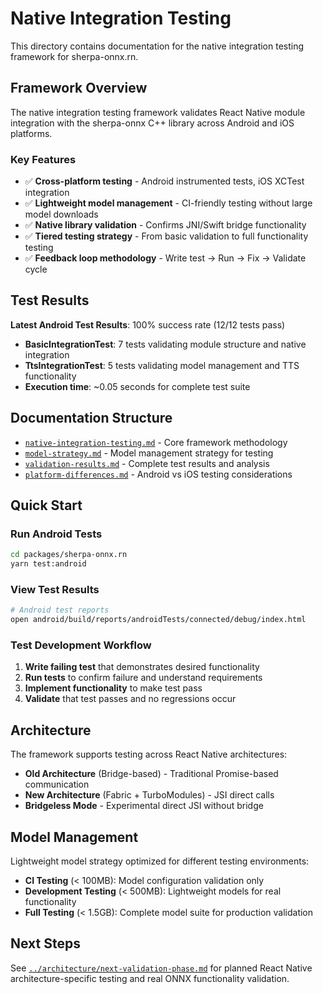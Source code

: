 # Native Integration Testing

This directory contains documentation for the native integration testing framework for sherpa-onnx.rn.

## Framework Overview

The native integration testing framework validates React Native module integration with the sherpa-onnx C++ library across Android and iOS platforms.

### Key Features

- ✅ **Cross-platform testing** - Android instrumented tests, iOS XCTest integration
- ✅ **Lightweight model management** - CI-friendly testing without large model downloads
- ✅ **Native library validation** - Confirms JNI/Swift bridge functionality
- ✅ **Tiered testing strategy** - From basic validation to full functionality testing
- ✅ **Feedback loop methodology** - Write test → Run → Fix → Validate cycle

## Test Results

**Latest Android Test Results**: 100% success rate (12/12 tests pass)
- **BasicIntegrationTest**: 7 tests validating module structure and native integration
- **TtsIntegrationTest**: 5 tests validating model management and TTS functionality
- **Execution time**: ~0.05 seconds for complete test suite

## Documentation Structure

- [`native-integration-testing.md`](./native-integration-testing.md) - Core framework methodology
- [`model-strategy.md`](./model-strategy.md) - Model management strategy for testing
- [`validation-results.md`](./validation-results.md) - Complete test results and analysis
- [`platform-differences.md`](./platform-differences.md) - Android vs iOS testing considerations

## Quick Start

### Run Android Tests
```bash
cd packages/sherpa-onnx.rn
yarn test:android
```

### View Test Results
```bash
# Android test reports
open android/build/reports/androidTests/connected/debug/index.html
```

### Test Development Workflow
1. **Write failing test** that demonstrates desired functionality
2. **Run tests** to confirm failure and understand requirements
3. **Implement functionality** to make test pass
4. **Validate** that test passes and no regressions occur

## Architecture

The framework supports testing across React Native architectures:
- **Old Architecture** (Bridge-based) - Traditional Promise-based communication
- **New Architecture** (Fabric + TurboModules) - JSI direct calls
- **Bridgeless Mode** - Experimental direct JSI without bridge

## Model Management

Lightweight model strategy optimized for different testing environments:
- **CI Testing** (< 100MB): Model configuration validation only
- **Development Testing** (< 500MB): Lightweight models for real functionality
- **Full Testing** (< 1.5GB): Complete model suite for production validation

## Next Steps

See [`../architecture/next-validation-phase.md`](../architecture/next-validation-phase.md) for planned React Native architecture-specific testing and real ONNX functionality validation.